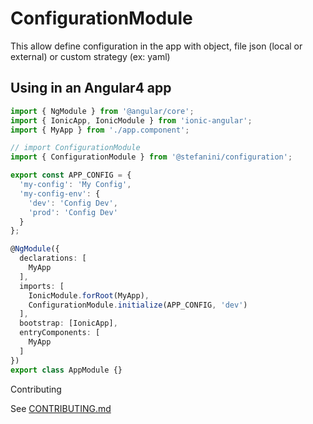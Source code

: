# ConfigurationModule

This allow define configuration in the app with object, file json (local or external) or custom strategy (ex: yaml)

## Using  in an Angular4 app

```typescript
import { NgModule } from '@angular/core';
import { IonicApp, IonicModule } from 'ionic-angular';
import { MyApp } from './app.component';

// import ConfigurationModule
import { ConfigurationModule } from '@stefanini/configuration';

export const APP_CONFIG = {
  'my-config': 'My Config',
  'my-config-env': {
    'dev': 'Config Dev',
    'prod': 'Config Dev'
  }
};

@NgModule({
  declarations: [
    MyApp
  ],
  imports: [
    IonicModule.forRoot(MyApp),
    ConfigurationModule.initialize(APP_CONFIG, 'dev')
  ],
  bootstrap: [IonicApp],
  entryComponents: [
    MyApp
  ]
})
export class AppModule {}
```

Contributing

See [CONTRIBUTING.md](https://github.com/mbamobi/configuration/blob/master/.github/CONTRIBUTING.md)
